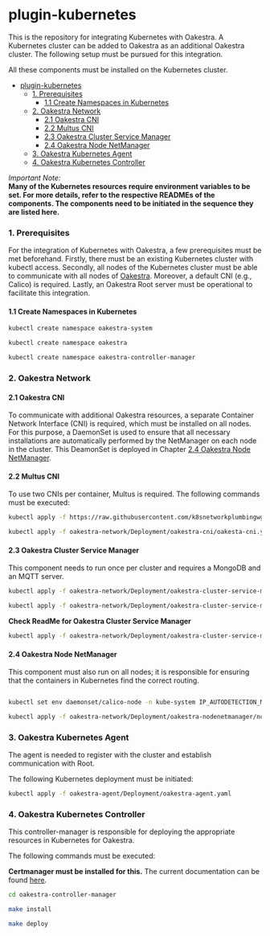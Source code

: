 # plugin-kubernetes

This is the repository for integrating Kubernetes with Oakestra. A Kubernetes cluster can be added to Oakestra as an additional Oakestra cluster. The following setup must be pursued for this integration.

All these components must be installed on the Kubernetes cluster.

   

- [plugin-kubernetes](#plugin-kubernetes)
    - [1. Prerequisites](#1-prerequisites)
      - [1.1 Create Namespaces in Kubernetes](#11-create-namespaces-in-kubernetes)
    - [2. Oakestra Network](#2-oakestra-network)
      - [2.1 Oakestra CNI](#21-oakestra-cni)
      - [2.2 Multus CNI](#22-multus-cni)
      - [2.3 Oakestra Cluster Service Manager](#23-oakestra-cluster-service-manager)
      - [2.4 Oakestra Node NetManager](#24-oakestra-node-netmanager)
    - [3. Oakestra Kubernetes Agent](#3-oakestra-kubernetes-agent)
    - [4. Oakestra Kubernetes Controller](#4-oakestra-kubernetes-controller)



*Important Note:*\
**Many of the Kubernetes resources require environment variables to be set. For more details, refer to the respective READMEs of the components. The components need to be initiated in the sequence they are listed here.**

### 1. Prerequisites
For the integration of Kubernetes with Oakestra, a few prerequisites must be met beforehand. Firstly, there must be an existing Kubernetes cluster with kubectl access. Secondly, all nodes of the Kubernetes cluster must be able to communicate with all nodes of [Oakestra](https://github.com/oakestra). Moreover, a default CNI (e.g., Calico) is required. Lastly, an Oakestra Root server must be operational to facilitate this integration.

#### 1.1 Create Namespaces in Kubernetes

```bash
kubectl create namespace oakestra-system

kubectl create namespace oakestra

kubectl create namespace oakestra-controller-manager
```


### 2. Oakestra Network

#### 2.1 Oakestra CNI
To communicate with additional Oakestra resources, a separate Container Network Interface (CNI) is required, which must be installed on all nodes. For this purpose, a DaemonSet is used to ensure that all necessary installations are automatically performed by the NetManager on each node in the cluster. This DeamonSet is deployed in Chapter [2.4 Oakestra Node NetManager](#24-oakestra-node-netmanager).

#### 2.2 Multus CNI
To use two CNIs per container, Multus is required. The following commands must be executed:


```bash
kubectl apply -f https://raw.githubusercontent.com/k8snetworkplumbingwg/multus-cni/master/deployments/multus-daemonset.yml

kubectl apply -f oakestra-network/Deployment/oakestra-cni/oakesta-cni.yaml -n oakestra
```


#### 2.3 Oakestra Cluster Service Manager
This component needs to run once per cluster and requires a MongoDB and an MQTT server.


```bash
kubectl apply -f oakestra-network/Deployment/oakestra-cluster-service-manager/mosquitto/ -n oakestra-system

kubectl apply -f oakestra-network/Deployment/oakestra-cluster-service-manager/mongodb/ -n oakestra-system

```

**Check ReadMe for Oakestra Cluster Service Manager**
```bash
kubectl apply -f oakestra-network/Deployment/oakestra-cluster-service-manager/oakestra-cluster-service-manager.yaml -n oakestra-system
```

#### 2.4 Oakestra Node NetManager
This component must also run on all nodes; it is responsible for ensuring that the containers in Kubernetes find the correct routing.

```bash

kubectl set env daemonset/calico-node -n kube-system IP_AUTODETECTION_METHOD="skip-interface=goProxy.*"

kubectl apply -f oakestra-network/Deployment/oakestra-nodenetmanager/node-netmanager.yaml -n oakestra-system
```


### 3. Oakestra Kubernetes Agent
The agent is needed to register with the cluster and establish communication with Root.

The following Kubernetes deployment must be initiated:


```bash
kubectl apply -f oakestra-agent/Deployment/oakestra-agent.yaml
```


### 4. Oakestra Kubernetes Controller
This controller-manager is responsible for deploying the appropriate resources in Kubernetes for Oakestra.

The following commands must be executed:


**Certmanager must be installed for this.** 
The current documentation can be found [here](https://cert-manager.io/docs/installation/). 


```bash
cd oakestra-controller-manager

make install

make deploy 
```